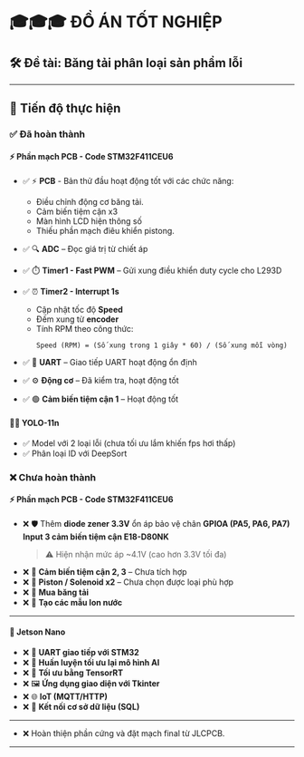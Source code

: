 # 🎓🎓🎓 **ĐỒ ÁN TỐT NGHIỆP**

## 🛠️ **Đề tài: Băng tải phân loại sản phẩm lỗi**

---

## 🔄 **Tiến độ thực hiện**

### ✅ Đã hoàn thành
#### ⚡ Phần mạch PCB - Code STM32F411CEU6 
- ✅ ⚡ **PCB** - Bản thử đầu hoạt động tốt với các chức năng:
  - Điều chỉnh động cơ băng tải.
  - Cảm biến tiệm cận x3
  - Màn hình LCD hiện thông số
  - Thiếu phần mạch điêu khiển pistong.
 
    
- ✅ 🔍 **ADC** – Đọc giá trị từ chiết áp  
- ✅ ⏱️ **Timer1 - Fast PWM** – Gửi xung điều khiển duty cycle cho L293D  
- ✅ ⏰ **Timer2 - Interrupt 1s**  
  - Cập nhật tốc độ **Speed**  
  - Đếm xung từ **encoder**  
  - Tính RPM theo công thức:
    ```
    Speed (RPM) = (Số xung trong 1 giây * 60) / (Số xung mỗi vòng)
    ```
- ✅ 📡 **UART** – Giao tiếp UART hoạt động ổn định  
- ✅ ⚙️ **Động cơ** – Đã kiểm tra, hoạt động tốt  
- ✅ 🟢 **Cảm biến tiệm cận 1** – Hoạt động tốt

#### 🧑‍💻 YOLO-11n
- ✅ Model với 2 loại lỗi (chưa tối ưu lắm khiến fps hơi thấp)
- ✅ Phân loại ID với DeepSort

### ❌ Chưa hoàn thành

#### ⚡ Phần mạch PCB - Code STM32F411CEU6 

- ❌ 🛡️ Thêm **diode zener 3.3V** ổn áp bảo vệ chân **GPIOA (PA5, PA6, PA7) Input 3 cảm biến tiệm cận E18-D80NK**  
  > ⚠️ Hiện nhận mức áp ~4.1V (cao hơn 3.3V tối đa)
- ❌ 🧭 **Cảm biến tiệm cận 2, 3** – Chưa tích hợp  
- ❌ 🧨 **Piston / Solenoid x2** – Chưa chọn được loại phù hợp
- ❌ 🚚 **Mua băng tải** 
- ❌ 🧃 **Tạo các mẫu lon nước** 

---

#### 🤖 Jetson Nano

- ❌ 🔌 **UART giao tiếp với STM32**
- ❌ 🧠 **Huấn luyện tối ưu lại mô hình AI**
- ❌ 🚀 **Tối ưu bằng TensorRT**
- ❌ 🖼️ **Ứng dụng giao diện với Tkinter**
- ❌ 🌐 **IoT (MQTT/HTTP)**
- ❌ 💾 **Kết nối cơ sở dữ liệu (SQL)**

---
- ❌ Hoàn thiện phần cứng và đặt mạch final từ JLCPCB.
---

